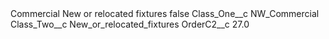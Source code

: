 <?xml version="1.0" encoding="UTF-8"?>
<CustomMetadata xmlns="http://soap.sforce.com/2006/04/metadata" xmlns:xsi="http://www.w3.org/2001/XMLSchema-instance" xmlns:xsd="http://www.w3.org/2001/XMLSchema">
    <label>Commercial New or relocated fixtures</label>
    <protected>false</protected>
    <values>
        <field>Class_One__c</field>
        <value xsi:type="xsd:string">NW_Commercial</value>
    </values>
    <values>
        <field>Class_Two__c</field>
        <value xsi:type="xsd:string">New_or_relocated_fixtures</value>
    </values>
    <values>
        <field>OrderC2__c</field>
        <value xsi:type="xsd:double">27.0</value>
    </values>
</CustomMetadata>
